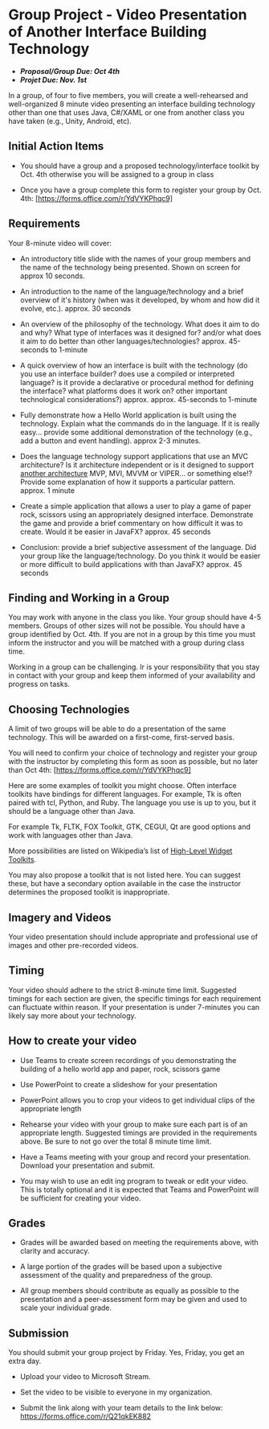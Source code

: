 # Group Project - Video Presentation of Another Interface Building Technology


 - ***Proposal/Group Due: Oct 4th***
 - ***Projet Due: Nov. 1st***

In a group, of four to five members, you will create a well-rehearsed and well-organized 8 minute video presenting an interface building technology other than one that uses Java, C#/XAML or one from another class you have taken (e.g., Unity, Android, etc). 

## Initial Action Items

 - You should have a group and a proposed technology/interface toolkit by Oct. 4th otherwise you will be assigned to a group in class

 - Once you have a group complete this form to register your group by Oct. 4th: [https://forms.office.com/r/YdVYKPhqc9]


## Requirements 

Your 8-minute video will cover:

 - An introductory title slide with the names of your group members and the name of the technology being presented. Shown on screen for approx 10 seconds. 

 - An introduction to the name of the language/technology and a brief overview of it's history (when was it developed, by whom and how did it evolve, etc.). approx. 30 seconds

 - An overview of the philosophy of the technology. What does it aim to do and why? What type of interfaces was it designed for? and/or what does it aim to do better than other languages/technologies? approx. 45-seconds to 1-minute

 - A quick overview of how an interface is built with the technology (do you use an interface builder? does use a compiled or interpreted language? is it provide a declarative or procedural method for defining the interface? what platforms does it work on? other important technological considerations?) approx. approx. 45-seconds to 1-minute

 - Fully demonstrate how a Hello World application is built using the technology. Explain what the commands do in the language. If it is really easy... provide some additional demonstration of the technology (e.g., add a button and event handling). approx 2-3 minutes. 

 - Does the language technology support applications that use an MVC architecture? Is it architecture independent or is it designed to support [another architecture](https://medium.com/@pinarkocak/mvc-mvp-and-mvvm-design-patterns-82317d6efeac) MVP, MVI, MVVM or VIPER... or something else!? Provide some explanation of how it supports a particular pattern. approx. 1 minute

 - Create a simple application that allows a user to play a game of paper rock, scissors using an appropriately designed interface. Demonstrate the game and provide a brief commentary on how difficult it was to create. Would it be easier in JavaFX? approx. 45 seconds

 - Conclusion: provide a brief subjective assessment of the language. Did your group like the language/technology. Do you think it would be easier or more difficult to build applications with than JavaFX? approx. 45 seconds

## Finding and Working in a Group

You may work with anyone in the class you like. Your group should have 4-5 members. Groups of other sizes will not be possible. You should have a group identified by Oct. 4th. If you are not in a group by this time you must inform the instructor and you will be matched with a group during class time. 

Working in a group can be challenging. Ir is your responsibility that you stay in contact with your group and keep them informed of your availability and progress on tasks. 

## Choosing Technologies

A limit of two groups will be able to do a presentation of the same technology. This will be awarded on a first-come, first-served basis. 

You will need to confirm your choice of technology and register your group with the instructor by completing this form as soon as possible, but no later than Oct 4th: [https://forms.office.com/r/YdVYKPhqc9]

Here are some examples of toolkit you might choose. Often interface toolkits have bindings for different languages. For example, Tk is often paired with tcl, Python, and Ruby. The language you use is up to you, but  it should be a language other than Java. 

For example Tk, FLTK, FOX Toolkit, GTK, CEGUI, Qt are good options and work with languages other than Java. 

More possibilities are listed on Wikipedia’s list of [High-Level Widget Toolkits](https://en.m.wikipedia.org/wiki/List_of_widget_toolkits). 

You may also propose a toolkit that is not listed here. You can suggest these, but have a secondary option available in the case the instructor determines the proposed toolkit is inappropriate. 


## Imagery and Videos

Your video presentation should include appropriate and professional use of images and other pre-recorded videos. 

## Timing

Your video should adhere to the strict 8-minute time limit. Suggested timings for each section are given, the specific timings for each requirement can fluctuate within reason. If your presentation is under 7-minutes you can likely say more about your technology. 

## How to create your video

 - Use Teams to create screen recordings of you demonstrating the building of a hello world app and paper, rock, scissors game 

 - Use PowerPoint to create a slideshow for your presentation 

 - PowerPoint allows you to crop your videos to get individual clips of the appropriate length

 - Rehearse your video with your group to make sure each part is of an appropriate length. Suggested timings are provided in the requirements above. Be sure to not go over the total 8 minute time limit. 
 
 - Have a Teams meeting with your group and record your presentation. Download your presentation and submit. 

 - You may wish to use an edit
 ing program to tweak or edit your video. This is totally optional and it is expected that Teams and PowerPoint will be sufficient for creating your video. 

## Grades

 - Grades will be awarded based on meeting the requirements above, with clarity and accuracy. 

 - A large portion of the grades will be based upon a subjective assessment of the quality and preparedness of the group. 

 - All group members should contribute as equally as possible to the presentation and a peer-assessment form may be given and used to scale your individual grade. 

## Submission

You should submit your group project by Friday. Yes, Friday, you get an extra day. 

 - Upload your video to Microsoft Stream. 

 - Set the video to be visible to everyone in my organization. 

 - Submit the link along with your team details to the link below:
https://forms.office.com/r/Q21qkEK882

